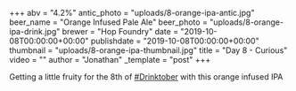 +++
abv = "4.2%"
antic_photo = "uploads/8-orange-ipa-antic.jpg"
beer_name = "Orange Infused Pale Ale"
beer_photo = "uploads/8-orange-ipa-drink.jpg"
brewer = "Hop Foundry"
date = "2019-10-08T00:00:00+00:00"
publishdate = "2019-10-08T00:00:00+00:00"
thumbnail = "uploads/8-orange-ipa-thumbnail.jpg"
title = "Day 8 - Curious"
video = ""
author = "Jonathan"
_template = "post"
+++

Getting a little fruity for the 8th of [#Drinktober](https://www.facebook.com/hashtag/drinktober?source=feed_text&epa=HASHTAG) with this orange infused IPA
